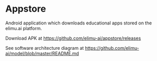 # Appstore

Android application which downloads educational apps stored on the elimu.ai platform.

Download APK at https://github.com/elimu-ai/appstore/releases

See software architecture diagram at https://github.com/elimu-ai/model/blob/master/README.md
